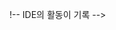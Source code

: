 
!-- IDE의 활동이 기록 -->
<!-- 1. username은 wakatime에서 가입한 계정을 기재한다. wakatime 사이트에서 github 계정과 연동하기때문이다.
<!-- 2. 끝단의 () 링크는 배너클릭 시 연결되는 곳으로 기능동작과 관계없다. 개인github 사이트도 좋고, 아예 생략해도된다.
[![willianrod's wakatime stats](https://github-readme-stats.vercel.app/api/wakatime?username=ysjee141)](https://wakatime.com/@ysjee141)
[출처] 깃허브Github - (9) - wakatime 추가하기, 코딩에 시간을 얼마나쓸가|작성자 길상

Powered by [Minimal Mistakes Jekyll theme](https://mmistakes.github.io/minimal-mistakes/)
